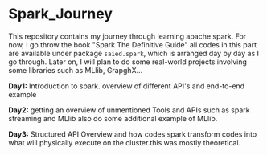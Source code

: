 # Spark_Journey

This repository contains my journey through learning apache spark. For now, I go throw the book "Spark The Definitive Guide" all codes in this part are available under package `saied.spark`, which is arranged day by day as I go through.
Later on, I will plan to do some real-world projects involving some libraries such as MLlib, GrapghX...

**Day1:** Introduction to spark. overview of different API's and end-to-end example

**Day2:** getting an overview of unmentioned Tools and APIs such as spark streaming and MLlib also do some additional example of MLlib.

**Day3:** Structured API Overview and how codes spark transform codes into what will physically execute on the cluster.this was mostly theoretical.
